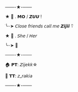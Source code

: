 ───-★-─── 

★ 🍁 . 𝗠𝗢 / 𝙕𝙐𝙐 !  

ׂ╰┈➤ 𝘊𝘭𝘰𝘴𝘦 𝘧𝘳𝘪𝘦𝘯𝘥𝘴 𝘤𝘢𝘭𝘭 𝘮𝘦 𝙕𝙞𝙟𝙞𝙞 ⍢ 

★ 🧸 . 𝘚𝘩𝘦 / 𝘏𝘦𝘳

  ╰┈➤ 🟰
  
 ───-★-─── 
 
🏠 𝗣𝗧: 𝘡𝘪𝘫𝘦𝘬𝘬☆ 

🎵 𝗧𝗧: 𝘻_𝘳𝘢𝘬𝘪𝘢 

───-★-───
